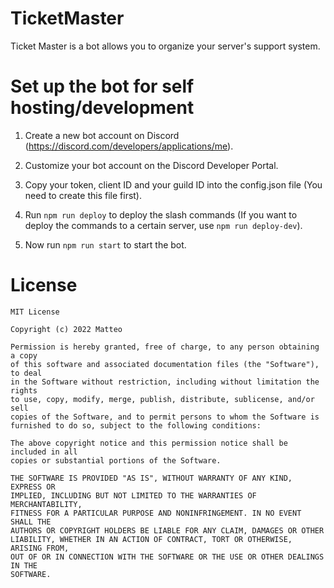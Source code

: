 # TicketMaster

Ticket Master is a bot allows you to organize your server's support system.

# Set up the bot for self hosting/development

1. Create a new bot account on Discord (https://discord.com/developers/applications/me).

2. Customize your bot account on the Discord Developer Portal.

3. Copy your token, client ID and your guild ID into the config.json file (You need to create this file first).

4. Run `npm run deploy` to deploy the slash commands (If you want to deploy the commands to a certain server, use `npm run deploy-dev`).

5. Now run `npm run start` to start the bot.

# License 

```
MIT License

Copyright (c) 2022 Matteo

Permission is hereby granted, free of charge, to any person obtaining a copy
of this software and associated documentation files (the "Software"), to deal
in the Software without restriction, including without limitation the rights
to use, copy, modify, merge, publish, distribute, sublicense, and/or sell
copies of the Software, and to permit persons to whom the Software is
furnished to do so, subject to the following conditions:

The above copyright notice and this permission notice shall be included in all
copies or substantial portions of the Software.

THE SOFTWARE IS PROVIDED "AS IS", WITHOUT WARRANTY OF ANY KIND, EXPRESS OR
IMPLIED, INCLUDING BUT NOT LIMITED TO THE WARRANTIES OF MERCHANTABILITY,
FITNESS FOR A PARTICULAR PURPOSE AND NONINFRINGEMENT. IN NO EVENT SHALL THE
AUTHORS OR COPYRIGHT HOLDERS BE LIABLE FOR ANY CLAIM, DAMAGES OR OTHER
LIABILITY, WHETHER IN AN ACTION OF CONTRACT, TORT OR OTHERWISE, ARISING FROM,
OUT OF OR IN CONNECTION WITH THE SOFTWARE OR THE USE OR OTHER DEALINGS IN THE
SOFTWARE.
```
